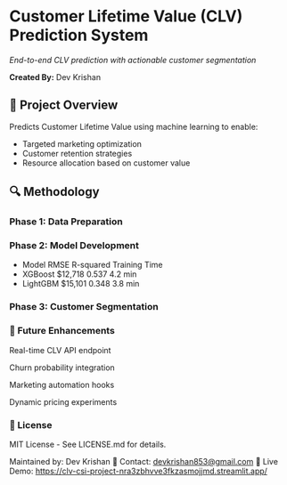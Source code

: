 # Customer Lifetime Value (CLV) Prediction System

 
*End-to-end CLV prediction with actionable customer segmentation*

**Created By:** Dev Krishan  
## 📌 Project Overview
Predicts Customer Lifetime Value using machine learning to enable:
- Targeted marketing optimization
- Customer retention strategies
- Resource allocation based on customer value

## 🔍 Methodology
### Phase 1: Data Preparation
### Phase 2: Model Development
- Model	RMSE	R-squared	Training Time
- XGBoost	$12,718	0.537	4.2 min
- LightGBM	$15,101	0.348	3.8 min

### Phase 3: Customer Segmentation

### 🚧 Future Enhancements
Real-time CLV API endpoint

Churn probability integration

Marketing automation hooks

Dynamic pricing experiments

### 📜 License
MIT License - See LICENSE.md for details.

Maintained by: Dev Krishan
📧 Contact: devkrishan853@gmail.com
🔗 Live Demo: https://clv-csi-project-nra3zbhvve3fkzasmojjmd.streamlit.app/
